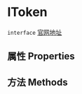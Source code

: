 # IToken
`interface` [官网地址](https://microsoft.github.io/monaco-editor/docs.html#interfaces/languages.IToken.html)
## 属性 Properties
## 方法 Methods

